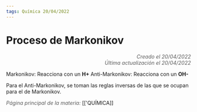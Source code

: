 ```yaml
---
tags: Química 20/04/2022
---
```


# Proceso de Markonikov
<div style="text-align: right; opacity: 0.7; font-style: italic;">Creado el 20/04/2022</div>
<div style="text-align: right; opacity: 0.7; font-style: italic;">Última actualización el 20/04/2022</div>

Markonikov: Reacciona con un **H+**
Anti-Markonikov: Reacciona con un **OH-**

Para el Anti-Markonikov, se toman las reglas inversas de las que se ocupan para el de Markonikov.

<span style="opacity: 0.7; font-style: italic;">Página principal de la materia:</span> [['QUÍMICA]]